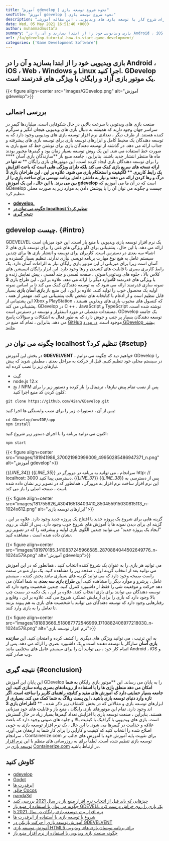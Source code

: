 ```yaml
---
title: "آموزش gdevelop | نحوه شروع توسعه بازی" 
seoTitle: "آموزش gdevelop | نحوه شروع توسعه بازی" 
description: "برای شروع کار با توسعه بازی های ویدیویی ، این مقاله آموزشی GDevelop را دنبال کنید. GDevelop خود میزبان است و نیازی به مهارت برنامه نویسی برای شروع با آن ندارد." 
date: Wed, 05 May 2021 16:51:40 +0000
author: muhammadmustafa
summary: "بازی ویدیویی خود را از ابتدا بسازید و آن را در Android ، iOS ، Web ، Windows و Linux اجرا کنید. GDevelop یک موتور بازی آزاد و رایگان با ویژگی های قدرتمند است." 
url: /fa/gdevelop-tutorial-how-to-start-game-development/
categories: ['Game Development Software']
---
```


## بازی ویدیویی خود را از ابتدا بسازید و آن را در Android ، iOS ، Web ، Windows و Linux اجرا کنید. GDevelop یک موتور بازی آزاد و رایگان با ویژگی های قدرتمند است.

{{< figure align=center src="images/GDevelop.png" alt="آموزش gdevelop">}}


## بررسی اجمالی
صنعت بازی های ویدئویی با سرعت بالایی در حال شکوفایی است. میلیاردها گیمر در سراسر جهان وجود دارند که همیشه به دنبال بازی های ویدیویی هیجان انگیز و سرگرم کننده هستند. از طرف دیگر ، تعدادی نرم افزار توسعه بازی های ویدیویی وجود دارد که به توسعه دهندگان یک محیط کامل و ابزارهای توسعه بازی برای توسعه بازی های پیشرفته و جذاب ارائه می دهد. در گذشته از توسعه دهندگان بازی برای نوشتن خط کد منبع بازی به صورت خط استفاده می شد. این یک روش توسعه بسیار زمان بود و گیمرها مجبور بودند ماه ها منتظر انتشار جدید باشند. بنابراین ، جامعه منبع باز **سازندگان بازی آسان ****  را برای توسعه دهندگان بازی ایجاد کرده است.
این موتورهای بازی رایگان ** **نه تنها در ارائه نسخه های سریع بازی کمک می کند بلکه دارای ویژگی هایی است که باعث افزایش کیفیت و استحکام بازی می شود. علاوه بر این ، این طراحان بازی 3D **   **یک رابط کاربری درگ و رها کردن ارائه می دهند و نیاز به داشتن دانش برنامه نویسی برای ساخت بازی را از بین می برند. با این حال ، این یک آموزش**   gdevelop** است که در آن ما می آموزیم که GDevelop چیست و چگونه می توان آن را با پوشش دادن به موارد زیر به صورت محلی تنظیم کرد.
  * **[gdevelop.][1]**
  * **[چگونه می توان در localhost تنظیم کرد؟][2]**
  * **[نتیجه گیری][3]**

##  **gdevelop چیست.** {#intro}
GDEVELVEL یک نرم افزار توسعه بازی ویدیویی با منبع باز است. این خود میزبان است و ویژگی های غنی را برای توسعه بازی های 2D ارائه می دهد. با این حال ، پشتیبانی برای اشیاء سه بعدی در دسترس است. کاربران برای توسعه و انتشار بازی ها برای چندین سیستم عامل به هیچ نوع مهارت برنامه نویسی نیازی ندارند. تنظیم بسیار گسترده و آسان است زیرا برای میزبانی از این موتور بازی رایگان نیاز به الزامات آسان دارد. یک رابط کاربری بصری با قابلیت های کشیدن و رها وجود دارد. این ابزار رایگان انیمیشن های کلاس بالا ، جلوه های ویدئویی/صوتی ، صفحه لمسی و چند لمسی ، پیش نمایش زنده و موارد دیگر را ارائه می دهد. علاوه بر این ، این طراح بازی  **3D**  با ویژگی های قدرتمند نمونه سازی قدرتمند ارائه می شود که به توسعه دهندگان کمک می کند تا بر اساس نمونه اولیه یک محصول خوب را تولید کنند.
علاوه بر این ، این منبع باز  **بازی آسان بازی**  بسیار قابل تنظیم است و از ادغام با کتابخانه های شخص ثالث پشتیبانی می کند. مهمتر از همه ، این پشتیبانی از Xbox و PlayStation که کنسول های محبوب بازی های ویدئویی هستند ، پشتیبانی می کند. GDevelop در C ++ ، JavaScript و TypeScript نوشته شده است. مستندات مفصلی در مورد استقرار و توسعه در دسترس است. GDevelop یک جامعه توسعه دهندگان بسیار پر جنب و جوش دارد که به طور فعال به اشکالات و سؤالات پاسخ می دهد. بنابراین ، تمام کد منبع در [GitHub][4] موجود است.
[در مورد GDevelop بیشتر بدانید][5]

##  **چگونه می توان در localhost تنظیم کرد؟** {#setup}
در بخش این آموزش  **GDEVELVENT**  ، خواهیم دید که چگونه می توانیم GDevelop را در سیستم محلی خود تنظیم کنیم. قبل از حرکت به مراحل بعدی ، مطمئن شوید که پیش نیازهای زیر را نصب کرده اید.
  * گیت
  * node.js 12.x
  * نخ / NPM
پس از نصب تمام پیش نیازها ، ترمینال را باز کرده و دستور زیر را برای کلون کردن کد منبع اجرا کنید:
```
git clone https://github.com/4ian/GDevelop.git
```
پس از آن ، دستورات زیر را برای نصب وابستگی ها اجرا کنید:
```
cd GDevelop/newIDE/app
npm install
```
اکنون می توانید برنامه را با اجرای دستور زیر شروع کنید:
```
npm start
```

{{< figure align=center src="images/181941986_370021980999009_49950285486947371_n.png" alt="آموزش gdevelop">}}

{{_LINE_34_}}
{{_LINE_35_}}
    سرانجام ، می توانید به برنامه در مرورگر در http: // localhost: 3000 دسترسی پیدا کنید.
{{_LINE_37_}}
{{_LINE_38_}}
پس از دسترسی به این نرم افزار ساخت نرم افزار به مرورگر ، همانطور که در تصویر زیر نشان داده شده است ، صفحه اصلی را باز می کند.

{{< figure align=center src="images/181755626_430416518403410_850455915030815113_n-1024x612.png" alt="ابزارهای توسعه بازی">}}

گزینه هایی برای شروع یک پروژه جدید یا افتتاح یک پروژه جدید وجود دارد. علاوه بر این ، گزینه ای برای دیدن نمونه ها یا آموزش های شروع خوب وجود دارد.
پس از کلیک بر روی "ایجاد یک پروژه جدید" می توانید چندین الگوی بازی اولیه و پیشرفته را که در تصویر زیر نشان داده شده است ، مشاهده کنید.

{{< figure align=center src="images/181970185_1410837245966585_2870884044502649776_n-1024x579.png" alt="آموزش gdevelop">}}

می توانید هر بازی را به عنوان یک شروع کننده انتخاب کنید ، همانطور که در این آموزش می توانید بعد از انتخاب گزینه اول ، صفحه زیر را مشاهده کنید. یک نوار منو در سمت راست صفحه وجود دارد که می توانید گزینه های بسیاری مانند پخش کننده ، سیستم عامل ، پرشرو و موارد دیگر را مشاهده کنید. این  **طراح بازی سه بعدی**  به شما امکان می دهد حرکت و موقعیت شی را فقط از داشبورد کنترل کنید. چندین شخصیت وجود دارد که توسعه دهندگان می توانند برای بازی انتخاب کنند. علاوه بر این ، یک دکمه در سمت چپ بالا وجود دارد که بازی را برای آزمایش عملکرد شروع می کند. علاوه بر این ، وقایع و رفتارهایی وجود دارد که توسعه دهندگان می توانند با شخصیت های بازی به هم پیوند بزنند تا تعامل را به بازی وارد کنند.

{{< figure align=center src="images/181893666_518087772546969_1710882406977218030_n-1024x578.png" alt="نرم افزار توسعه بازی">}}

به این ترتیب ، می توانید ویژگی های دیگری را کشف کرده و امتحان کنید. این  **سازنده بازی آسان**  سازگار با توسعه دهنده است و یک داشبورد بصری را ارائه می دهد. پس از اتمام کار خود ، می توانید آن را برای سیستم عامل های مختلفی مانند Android ، iOS و وب صادر کنید.

##  **نتیجه گیری** {#conclusion}
این پایان این آموزش GDevelop را به پایان می رساند. این **موتور بازی رایگان  **به شما امکان می دهد منطق بازی ها را با استفاده از رویدادهای بصری پیاده سازی کنید. این جامعه بسیار حمایتی دارد که آموزش های مفید و کتابچه راهنمای کاربر را ساخته است. اگر تازه وارد دنیای توسعه بازی باشید ، این پست وبلاگ به شما کمک می کند. بسیاری از طراحان بازی 3D**  ** ، ابزارهای توسعه بازی و مقالاتی که در بخش اکتشاف زیر ذکر شده اند وجود دارد. تمام این موتورهای بازی رایگان ، منبع باز و قابلیت های خود میزبانی هستند. بنابراین ، صنعت توسعه بازی با افزایش تعداد گیمرها بسیار زیاد در حال گسترش است. بازی های ویدیویی با گرافیک با کیفیت بالا و جلوه های صوتی وجود دارد که باعث علاقه و جذابیت در گیمرها می شود. با این حال ، یک نرم افزار توسعه بازی به خوبی اصلاح شده را انتخاب کنید که کیفیت و کارآیی را برای کار شما به ارمغان می آورد.
سرانجام ، Containerize.com برای تقویت پایه آموزش خود با آموزش های جالب تر توسعه بازی تنظیم شده است. لطفاً برای به روزرسانی های منظم با این [نرم افزار توسعه بازی][6] در [Containerize.com][7] در ارتباط باشید.

## کاوش کنید
  * [gdevelop][8]
  * [Godot][9]
  * [ابرقدرت ها][10]
  * [خالق Cocos][11]
  * [panda3d][12]
  * [چیزهایی که باید قبل از انتخاب نرم افزار منبع باز در سال 2021 بررسی کنید][13]
  * [چگونه می توان با استفاده از منبع باز GDEVELL یک بازی را روی خراش درست کرد][14]
  * [5 نرم افزار برتر توسعه بازی رایگان در سال 2021][15]
  * [شروع با توسعه بازی با استفاده از ابرقدرت ها][16]
  * [آموزش توسعه بازی | حرکت بازیکن در GDEVELVENT][17]
  * [آموزش توسعه بازی HTML5 برای برنامه نویسان بازی های ویدیویی][18]
  * [چگونه صنعت بازی ویدیویی با استفاده از نرم افزار منبع باز][19]

  
[1]: #intro
[2]: #setup
[3]: #Conclusion
[4]: https://github.com/4ian/GDevelop
[5]: https://gdevelop-app.com/
[6]: https://products.containerize.com/game-development-software
[7]: https://www.containerize.com/
[8]: https://products.containerize.com/game-development-software/gdevelop/
[9]: https://products.containerize.com/game-development-software/godot/
[10]: https://products.containerize.com/game-development-software/superpowers/
[11]: https://products.containerize.com/game-development-software/cocos-creator/
[12]: https://products.containerize.com/game-development-software/panda3d/
[13]: https://blog.containerize.com/cmdb-software/things-to-review-before-opting-open-source-software-in-2021/
[14]: https://blog.containerize.com/game-development-software/how-to-make-a-game-on-scratch-using-open-source-gdevelop/
[15]: https://blog.containerize.com/game-development-software/top-5-free-game-development-software-in-the-year-2021/
[16]: https://blog.containerize.com/game-development-software/superpowers-animation-getting-started-with-game-development/
[17]: https://blog.containerize.com/game-development-software/game-development-tutorial-player-movement-in-gdevelop/
[18]: https://blog.containerize.com/2021/05/19/html5-game-development-tutorial-for-video-game-programmers/
[19]: https://blog.containerize.com/2021/05/07/how-video-gaming-industry-leveraging-open-source-software/
